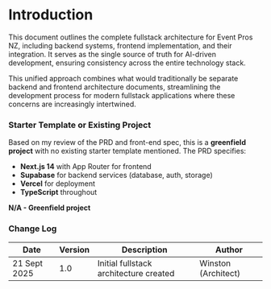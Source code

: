 # Introduction

This document outlines the complete fullstack architecture for Event Pros NZ, including backend systems, frontend implementation, and their integration. It serves as the single source of truth for AI-driven development, ensuring consistency across the entire technology stack.

This unified approach combines what would traditionally be separate backend and frontend architecture documents, streamlining the development process for modern fullstack applications where these concerns are increasingly intertwined.

### Starter Template or Existing Project

Based on my review of the PRD and front-end spec, this is a **greenfield project** with no existing starter template mentioned. The PRD specifies:

- **Next.js 14** with App Router for frontend
- **Supabase** for backend services (database, auth, storage)
- **Vercel** for deployment
- **TypeScript** throughout

**N/A - Greenfield project**

### Change Log

| Date         | Version | Description                            | Author              |
| ------------ | ------- | -------------------------------------- | ------------------- |
| 21 Sept 2025 | 1.0     | Initial fullstack architecture created | Winston (Architect) |
